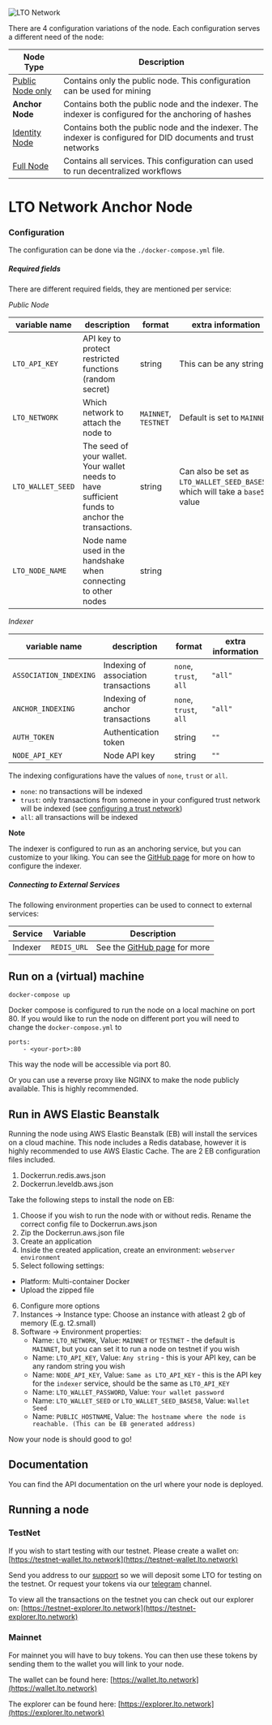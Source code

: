 ![LTO Network](https://user-images.githubusercontent.com/100821/108692834-6a115200-74fd-11eb-92df-ee07bf62b386.png)

There are 4 configuration variations of the node. Each configuration serves a different need of the node:

Node Type             |Description
----------------------|-----------
[Public Node only]    |Contains only the public node. This configuration can be used for mining 
**Anchor Node**       |Contains both the public node and the indexer. The indexer is configured for the anchoring of hashes
[Identity Node]       |Contains both the public node and the indexer. The indexer is configured for DID documents and trust networks
[Full Node]           |Contains all services. This configuration can used to run decentralized workflows

[Public Node only]: https://github.com/ltonetwork/lto-public-node
[Identity Node]: https://github.com/ltonetwork/lto-identity-node
[Full Node]: https://github.com/ltonetwork/lto-full-node

# LTO Network Anchor Node

### Configuration

The configuration can be done via the `./docker-compose.yml` file.

##### Required fields

There are different required fields, they are mentioned per service:

*Public Node*

| variable name          | description                                                                                     | format                 | extra information                                                             |
| ---------------------- | ----------------------------------------------------------------------------------------------- | ---------------------- | ----------------------------------------------------------------------------- |
| `LTO_API_KEY`          | API key to protect restricted functions (random secret)                                         | string                 | This can be any string                                                        |
| `LTO_NETWORK`          | Which network to attach the node to                                                             | `MAINNET`, `TESTNET`   | Default is set to `MAINNET`                                                   |
| `LTO_WALLET_SEED`      | The seed of your wallet. Your wallet needs to have sufficient funds to anchor the transactions. | string                 | Can also be set as `LTO_WALLET_SEED_BASE58`, which will take a `base58` value |
| `LTO_NODE_NAME`        | Node name used in the handshake when connecting to other nodes                                  | string                 |

*Indexer*

| variable name          | description                                                                                     | format                 | extra information                                                             |
| ---------------------- | ----------------------------------------------------------------------------------------------- | ---------------------- | ----------------------------------------------------------------------------- |
| `ASSOCIATION_INDEXING`   | Indexing of association transactions                     | `none`, `trust`, `all`                  | `"all"`                                    |                                                                                                                                          |
| `ANCHOR_INDEXING`        | Indexing of anchor transactions                          | `none`, `trust`, `all`                  | `"all"`                                    |                                                                                                                                          |
| `AUTH_TOKEN`             | Authentication token                                     | string                                  | `""`                                        |                                                                                                                                          |
| `NODE_API_KEY`           | Node API key	                                          | string                                  | `""`                                        | Same value as `LTO_API_KEY` of the public node                                                                                           |

The indexing configurations have the values of `none`, `trust` or `all`.

- `none`: no transactions will be indexed
- `trust`: only transactions from someone in your configured trust network will be indexed (see [configuring a trust network](https://docs.ltonetwork.com/v/edge/identity-node/configuration-1/configuration))
- `all`: all transactions will be indexed

**Note**

The indexer is configured to run as an anchoring service, but you can customize to your liking. You can see the [GitHub page](https://github.com/ltonetwork/indexer#configuration) for more on how to configure the indexer.

##### Connecting to External Services

The following environment properties can be used to connect to external services:

| Service                   | Variable                      | Description                                                                         |
| ------------------------- | ------------------------------| ----------------------------------------------------------------------------------- |
| Indexer                   | `REDIS_URL`                   | See the [GitHub page](https://github.com/ltonetwork/indexer#configuration) for more |

## Run on a (virtual) machine

```
docker-compose up
```
    
Docker compose is configured to run the node on a local machine on port 80. If you would like to run the node on different
port you will need to change the `docker-compose.yml` to

```
ports:
    - <your-port>:80
```

This way the node will be accessible via port 80.

Or you can use a reverse proxy like NGINX to make the node publicly available. This is highly recommended. 

## Run in AWS Elastic Beanstalk

Running the node using AWS Elastic Beanstalk (EB) will install the services on a cloud machine. This node includes a
Redis database, however it is highly recommended to use AWS Elastic Cache. The are 2 EB configuration files included. 

1. Dockerrun.redis.aws.json
2. Dockerrun.leveldb.aws.json

Take the following steps to install the node on EB:

1. Choose if you wish to run the node with or without redis. Rename the correct config file to Dockerrun.aws.json
2. Zip the Dockerrun.aws.json file
3. Create an application
4. Inside the created application, create an environment: `webserver environment`
5. Select following settings:
  - Platform: Multi-container Docker
  - Upload the zipped file
6. Configure more options
7. Instances -> Instance type: Choose an instance with atleast 2 gb of memory (E.g. t2.small)
6. Software -> Environment properties:
    - Name: `LTO_NETWORK`, Value: `MAINNET` or `TESTNET` - the default is `MAINNET`, but you can set it to run a node on testnet if you wish
    - Name: `LTO_API_KEY`, Value: `Any string` - this is your API key, can be any random string you wish
    - Name: `NODE_API_KEY`, Value: `Same as LTO_API_KEY` - this is the API key for the `indexer` service, should be the same as `LTO_API_KEY`
    - Name: `LTO_WALLET_PASSWORD`, Value: `Your wallet password`
    - Name: `LTO_WALLET_SEED` or `LTO_WALLET_SEED_BASE58`, Value: `Wallet Seed`
    - Name: `PUBLIC_HOSTNAME`, Value: `The hostname where the node is reachable. (This can be EB generated address)`

Now your node is should good to go!

## Documentation

You can find the API documentation on the url where your node is deployed.

## Running a node

### TestNet
 
If you wish to start testing with our testnet. Please create a wallet on: [https://testnet-wallet.lto.network](https://testnet-wallet.lto.network)
 
Send you address to our [support](mailto:support@legalthings.io) so we will deposit some LTO for testing on the testnet. Or request your tokens via our [telegram](https://t.me/joinchat/AJWQTUDKtDlsuGHVFb40eQ) channel.
 
To view all the transactions on the testnet you can check out our explorer on: [https://testnet-explorer.lto.network](https://testnet-explorer.lto.network)
 
### Mainnet
 
For mainnet you will have to buy tokens. You can then use these tokens by sending them to the wallet you will link to your node.
 
The wallet can be found here: [https://wallet.lto.network](https://wallet.lto.network)
 
The explorer can be found here: [https://explorer.lto.network](https://explorer.lto.network)

